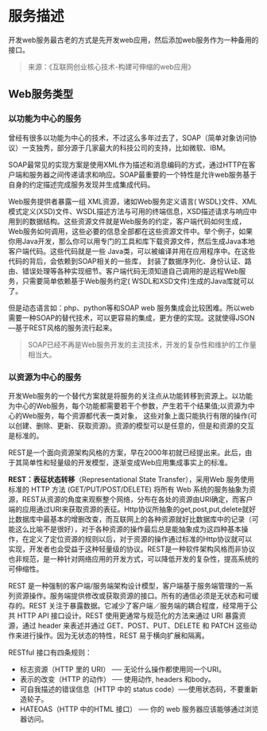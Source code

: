 # 服务描述

开发web服务最古老的方式是先开发web应用，然后添加web服务作为一种备用的接口。

> 来源：《互联网创业核心技术-构建可伸缩的web应用》

## Web服务类型

### 以功能为中心的服务

曾经有很多以功能为中心的技术，不过这么多年过去了，SOAP（简单对象访问协议）一支独秀，部分源于几家最大的科技公司的支持，比如微软、IBM。

SOAP最常见的实现方案是使用XML作为描述和消息编码的方式，通过HTTP在客户端和服务器之间传递请求和响应。SOAP最重要的一个特性是允许web服务基于自身的约定描述完成服务发现并生成集成代码。

Web服务提供者暴露一组 XML资源，诸如Web服务定义语言( WSDL)文件、XML模式定义(XSD)文件、WSDL描述方法与可用的终端信息，XSD描述请求与响应中用到的数据结构。这些资源文件就是Web服务的约定，客户端代码如何生成，Web服务如何调用，这些必要的信息全部都在这些资源文件中。举个例子，如果你用Java开发，那么你可以用专门的工具和库下载资源文件，然后生成Java本地客户端代码。这些代码就是一些 Java类，可以被编译并用在应用程序中。在这些代码的背后，会依赖到SOAP相关的一些库， 封装了数据序列化、身份认证、路由、错误处理等各种实现细节。客户端代码无须知道自己调用的是远程Web服务，只需要简单依赖基于Web服务约定( WSDL和XSD文件)生成的Java库就可以了。

但是动态语言如：php、python等和SOAP web 服务集成会比较困难。所以web需要一种SOAP的替代技术，可以更容易的集成，更方便的实现。这就使得JSON—基于REST风格的服务流行起来。

> SOAP已经不再是Web服务开发的主流技术，开发的复杂性和维护的工作量相当大。



### 以资源为中心的服务

开发Web服务的一个替代方案就是将服务的关注点从功能转移到资源上。以功能为中心的Web服务，每个功能都需要若干个参数，产生若干个结果值;以资源为中心的Web服务，每个资源都代表一类对象， 这些对象上面只能执行有限的操作(可以创建、删除、更新、获取资源)。资源的模型可以是任意的，但是和资源的交互是标准的。

REST是一个面向资源架构风格的方案，早在2000年初就已经提出来。此后，由于其简单性和轻量级的开发模型，逐渐变成Web应用集成事实上的标准。

**REST：表征状态转移**（Representational State Transfer），采用Web 服务使用标准的 HTTP 方法 (GET/PUT/POST/DELETE) 将所有 Web 系统的服务抽象为资源，REST从资源的角度来观察整个网络，分布在各处的资源由URI确定，而客户端的应用通过URI来获取资源的表征。Http协议所抽象的get,post,put,delete就好比数据库中最基本的增删改查，而互联网上的各种资源就好比数据库中的记录（可能这么比喻不是很好），对于各种资源的操作最后总是能抽象成为这四种基本操作，在定义了定位资源的规则以后，对于资源的操作通过标准的Http协议就可以实现，开发者也会受益于这种轻量级的协议。REST是一种软件架构风格而非协议也非规范，是一种针对网络应用的开发方式，可以降低开发的复杂性，提高系统的可伸缩性。

REST 是一种强制的客户端/服务端架构设计模型，客户端基于服务端管理的一系列资源操作。服务端提供修改或获取资源的接口。所有的通信必须是无状态和可缓存的。REST 关注于暴露数据。它减少了客户端／服务端的耦合程度，经常用于公共 HTTP API 接口设计。REST 使用更通常与规范化的方法来通过 URI 暴露资源，通过 header 来表述并通过 GET、POST、PUT、DELETE 和 PATCH 这些动作来进行操作。因为无状态的特性，REST 易于横向扩展和隔离。

RESTful 接口有四条规则：

- 标志资源（HTTP 里的 URI） ── 无论什么操作都使用同一个URI。
- 表示的改变（HTTP 的动作） ── 使用动作, headers 和body。
- 可自我描述的错误信息（HTTP 中的 status code）──使用状态码，不要重新造轮子。
- HATEOAS（HTTP 中的HTML 接口） ── 你的 web 服务器应该能够通过浏览器访问。